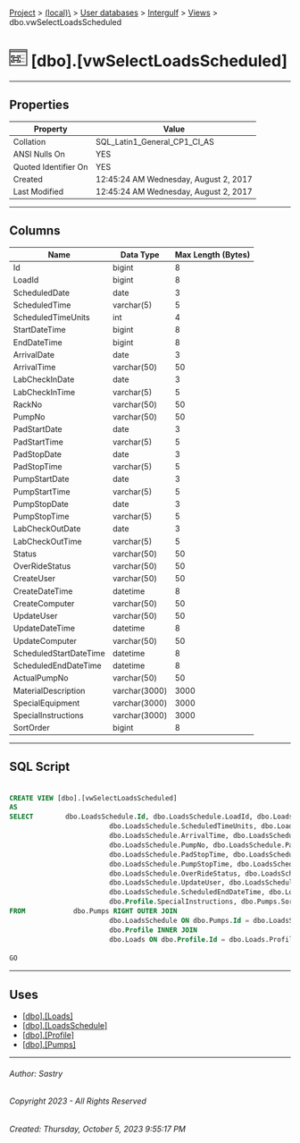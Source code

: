 #### 

[Project](../../../../index.md) > [(local)\\](../../../index.md) > [User databases](../../index.md) > [Intergulf](../index.md) > [Views](Views.md) > dbo.vwSelectLoadsScheduled

# ![Views](../../../../Images/View32.png) [dbo].[vwSelectLoadsScheduled]

---

## <a name="#properties"></a>Properties

| Property | Value |
|---|---|
| Collation | SQL_Latin1_General_CP1_CI_AS |
| ANSI Nulls On | YES |
| Quoted Identifier On | YES |
| Created | 12:45:24 AM Wednesday, August 2, 2017 |
| Last Modified | 12:45:24 AM Wednesday, August 2, 2017 |


---

## <a name="#columns"></a>Columns

| Name | Data Type | Max Length (Bytes) |
|---|---|---|
| Id | bigint | 8 |
| LoadId | bigint | 8 |
| ScheduledDate | date | 3 |
| ScheduledTime | varchar(5) | 5 |
| ScheduledTimeUnits | int | 4 |
| StartDateTime | bigint | 8 |
| EndDateTime | bigint | 8 |
| ArrivalDate | date | 3 |
| ArrivalTime | varchar(50) | 50 |
| LabCheckInDate | date | 3 |
| LabCheckInTime | varchar(5) | 5 |
| RackNo | varchar(50) | 50 |
| PumpNo | varchar(50) | 50 |
| PadStartDate | date | 3 |
| PadStartTime | varchar(5) | 5 |
| PadStopDate | date | 3 |
| PadStopTime | varchar(5) | 5 |
| PumpStartDate | date | 3 |
| PumpStartTime | varchar(5) | 5 |
| PumpStopDate | date | 3 |
| PumpStopTime | varchar(5) | 5 |
| LabCheckOutDate | date | 3 |
| LabCheckOutTime | varchar(5) | 5 |
| Status | varchar(50) | 50 |
| OverRideStatus | varchar(50) | 50 |
| CreateUser | varchar(50) | 50 |
| CreateDateTime | datetime | 8 |
| CreateComputer | varchar(50) | 50 |
| UpdateUser | varchar(50) | 50 |
| UpdateDateTime | datetime | 8 |
| UpdateComputer | varchar(50) | 50 |
| ScheduledStartDateTime | datetime | 8 |
| ScheduledEndDateTime | datetime | 8 |
| ActualPumpNo | varchar(50) | 50 |
| MaterialDescription | varchar(3000) | 3000 |
| SpecialEquipment | varchar(3000) | 3000 |
| SpecialInstructions | varchar(3000) | 3000 |
| SortOrder | bigint | 8 |


---

## <a name="#sqlscript"></a>SQL Script

```sql

CREATE VIEW [dbo].[vwSelectLoadsScheduled]
AS
SELECT        dbo.LoadsSchedule.Id, dbo.LoadsSchedule.LoadId, dbo.LoadsSchedule.ScheduledDate, dbo.LoadsSchedule.ScheduledTime, 
                         dbo.LoadsSchedule.ScheduledTimeUnits, dbo.LoadsSchedule.StartDateTime, dbo.LoadsSchedule.EndDateTime, dbo.LoadsSchedule.ArrivalDate, 
                         dbo.LoadsSchedule.ArrivalTime, dbo.LoadsSchedule.LabCheckInDate, dbo.LoadsSchedule.LabCheckInTime, dbo.LoadsSchedule.RackNo, 
                         dbo.LoadsSchedule.PumpNo, dbo.LoadsSchedule.PadStartDate, dbo.LoadsSchedule.PadStartTime, dbo.LoadsSchedule.PadStopDate, 
                         dbo.LoadsSchedule.PadStopTime, dbo.LoadsSchedule.PumpStartDate, dbo.LoadsSchedule.PumpStartTime, dbo.LoadsSchedule.PumpStopDate, 
                         dbo.LoadsSchedule.PumpStopTime, dbo.LoadsSchedule.LabCheckOutDate, dbo.LoadsSchedule.LabCheckOutTime, dbo.LoadsSchedule.Status, 
                         dbo.LoadsSchedule.OverRideStatus, dbo.LoadsSchedule.CreateUser, dbo.LoadsSchedule.CreateDateTime, dbo.LoadsSchedule.CreateComputer, 
                         dbo.LoadsSchedule.UpdateUser, dbo.LoadsSchedule.UpdateDateTime, dbo.LoadsSchedule.UpdateComputer, dbo.LoadsSchedule.ScheduledStartDateTime, 
                         dbo.LoadsSchedule.ScheduledEndDateTime, dbo.LoadsSchedule.ActualPumpNo, dbo.Profile.MaterialDescription, dbo.Profile.SpecialEquipment, 
                         dbo.Profile.SpecialInstructions, dbo.Pumps.SortOrder
FROM            dbo.Pumps RIGHT OUTER JOIN
                         dbo.LoadsSchedule ON dbo.Pumps.Id = dbo.LoadsSchedule.PumpNo LEFT OUTER JOIN
                         dbo.Profile INNER JOIN
                         dbo.Loads ON dbo.Profile.Id = dbo.Loads.ProfileId ON dbo.LoadsSchedule.LoadId = dbo.Loads.Id

GO

```


---

## <a name="#uses"></a>Uses

* [[dbo].[Loads]](../Tables/dbo_Loads.md)
* [[dbo].[LoadsSchedule]](../Tables/dbo_LoadsSchedule.md)
* [[dbo].[Profile]](../Tables/dbo_Profile.md)
* [[dbo].[Pumps]](../Tables/dbo_Pumps.md)


---

###### Author:  Sastry

###### Copyright 2023 - All Rights Reserved

###### Created: Thursday, October 5, 2023 9:55:17 PM

